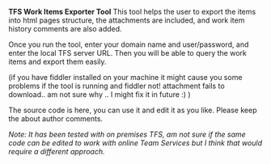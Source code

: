 **TFS Work Items Exporter Tool**
This tool helps the user to export the items into html pages structure, the attachments are included, and work item history comments are also added. 

Once you run the tool, enter your domain name and user/password, and enter the local TFS server URL. Then you will be able to query the work items and export them easily.

(if you have fiddler installed on your machine it might cause you some problems if the tool is running and fiddler not! attachment fails to download.. am not sure why .. I might fix it in future :) )

The source code is here, you can use it and edit it as you like. Please keep the about author comments.

_Note:_
_It has been tested with on premises TFS, am not sure if the same code can be edited to work with online Team Services but I think that would require a different approach._
